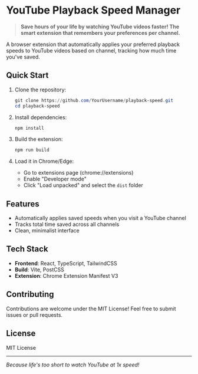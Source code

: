 # YouTube Playback Speed Manager

> **Save hours of your life by watching YouTube videos faster! The smart extension that remembers your preferences per channel.**

A browser extension that automatically applies your preferred playback speeds to YouTube videos based on channel, tracking how much time you've saved.

## Quick Start

1. Clone the repository:
   ```powershell
   git clone https://github.com/YourUsername/playback-speed.git
   cd playback-speed
   ```

2. Install dependencies:
   ```powershell
   npm install
   ```

3. Build the extension:
   ```powershell
   npm run build
   ```

4. Load it in Chrome/Edge:
   - Go to extensions page (chrome://extensions)
   - Enable "Developer mode"
   - Click "Load unpacked" and select the `dist` folder

## Features

- Automatically applies saved speeds when you visit a YouTube channel
- Tracks total time saved across all channels
- Clean, minimalist interface

## Tech Stack

- **Frontend**: React, TypeScript, TailwindCSS
- **Build**: Vite, PostCSS
- **Extension**: Chrome Extension Manifest V3

## Contributing

Contributions are welcome under the MIT License! Feel free to submit issues or pull requests.

## License

MIT License

---

_Because life's too short to watch YouTube at 1x speed!_
